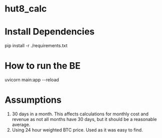 # hut8_calc

# Install Dependencies
pip install -r ./requirements.txt

# How to run the BE
uvicorn main:app --reload

# Assumptions
1. 30 days in a month. This affects calculations for monthly cost and revenue as not all months have 30 days, but it should be a reasonable average.
2. Using 24 hour weighted BTC price. Used as it was easy to find.